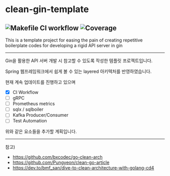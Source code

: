 # clean-gin-template
![Makefile CI workflow](https://github.com/gain620/clean-gin-template/actions/workflows/make-ci.yaml/badge.svg)
![Coverage](https://img.shields.io/badge/Coverage-0.0%25-red)
---
This is a template project for easing the pain of creating repetitive boilerplate codes for developing a rigid API server in gin

---
Gin을 활용한 API 서버 개발 시 참고할 수 있도록 작성한 템플릿 프로젝트입니다.

Spring 웹프레임워크에서 쉽게 볼 수 있는 layered 아키텍처를 반영하였습니다.

현재 계속 업데이트를 진행하고 있으며

- [x] CI Workflow
- [ ] gRPC
- [ ] Prometheus metrics
- [ ] sqlx / sqlboiler
- [ ] Kafka Producer/Consumer
- [ ] Test Automation

위와 같은 요소들을 추가할 계획입니다.


---
참고) 
- https://github.com/bxcodec/go-clean-arch
- https://github.com/Pungyeon/clean-go-article
- https://dev.to/bmf_san/dive-to-clean-architecture-with-golang-cd4
